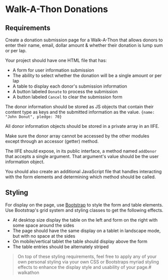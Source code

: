 # Walk-A-Thon Donations

## Requirements

Create a donation submission page for a Walk-A-Thon that allows donors to enter their name, email, dollar amount & whether their donation is lump sum or per lap.

Your project should have one HTML file that has:

+ A form for user information submission
+ The ability to select whether the donation will be a single amount or per lap
+ A table to display each donor's submission information
+ A button labeled `Donate` to process the submission
+ A button labeled `Cancel` to clear the submission form

The donor information should be stored as JS objects that contain their content type as keys and the submitted information as the value. `{name: "John Donut", pledge: 70}`

All donor information objects should be stored in a private array in an IIFE.

Make sure the donor array cannot be accessed by the other modules except through an accessor (getter) method.

The IIFE should expose, in its public interface, a method named `addDonor` that accepts a single argument. That argument's value should be the user information object.

You should also create an additional JavaScript file that handles interacting with the form elements and determining which method should be called.

## Styling

For display on the page, use [Bootstrap](https://getbootstrap.com) to style the form and table elements. Use Bootstrap's grid system and styling classes to get the following effects.

+ At desktop size display the table on the left and form on the right with some space around the sides
+ The page should have the same display on a tablet in landscape mode, but with no space at the sides
+ On mobile/vertical tablet the table should display above the form
+ The table entries should be alternately striped

> On top of these styling requirements, feel free to apply any of your own personal styling via your own CSS or Bootstraps myriad styling effects to enhance the display style and usability of your page.# walkathon
